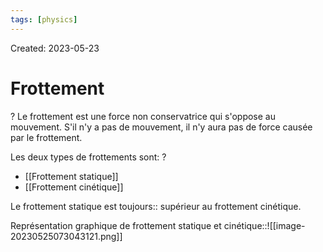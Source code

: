 ```yaml
---
tags: [physics] 
---
```

Created: 2023-05-23

# Frottement
?
Le frottement est une force non conservatrice qui s'oppose au mouvement. S'il n'y a pas de mouvement, il n'y aura pas de force causée par le frottement.
<!--SR:!2024-01-23,86,150-->

Les deux types de frottements sont:
?
- [[Frottement statique]]
- [[Frottement cinétique]]
<!--SR:!2023-11-30,107,230-->

Le frottement statique est toujours:: supérieur au frottement cinétique.
<!--SR:!2023-11-30,33,143-->

Représentation graphique de frottement statique et cinétique::![[image-20230525073043121.png]]
<!--SR:!2024-03-06,170,243-->



